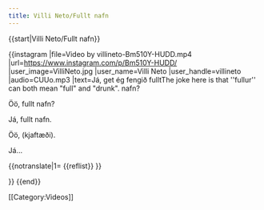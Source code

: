 ```yaml
---
title: Villi Neto/Fullt nafn
---
```


{{start|Villi Neto/Fullt nafn}}

{{instagram
|file=Video by villineto-Bm510Y-HUDD.mp4
|url=https://www.instagram.com/p/Bm510Y-HUDD/
|user_image=VilliNeto.jpg
|user_name=Villi Neto
|user_handle=villineto
|audio=CUUo.mp3
|text=Já, get ég fengið fullt<ref>The joke here is that ''fullur'' can both mean "full" and "drunk".</ref> nafn?

Öö, fullt nafn?

Já, fullt nafn.

Öö, (kjaftæði).

Já...

{{notranslate|1=
{{reflist}}
}}

}}
{{end}}

[[Category:Videos]]